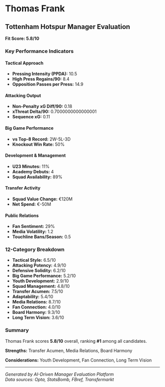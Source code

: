 # Thomas Frank
## Tottenham Hotspur Manager Evaluation

**Fit Score: 5.8/10**

### Key Performance Indicators

#### Tactical Approach
- **Pressing Intensity (PPDA):** 10.5
- **High Press Regains/90:** 8.4
- **Opposition Passes per Press:** 14.9

#### Attacking Output  
- **Non-Penalty xG Diff/90:** 0.18
- **xThreat Delta/90:** 0.7000000000000001
- **Sequence xG:** 0.11

#### Big Game Performance
- **vs Top-8 Record:** 2W-5L-3D
- **Knockout Win Rate:** 50%

#### Development & Management
- **U23 Minutes:** 11%
- **Academy Debuts:** 4
- **Squad Availability:** 89%

#### Transfer Activity
- **Squad Value Change:** €120M
- **Net Spend:** €-50M

#### Public Relations
- **Fan Sentiment:** 29%
- **Media Volatility:** 1.2
- **Touchline Bans/Season:** 0.5

### 12-Category Breakdown

- **Tactical Style:** 6.5/10
- **Attacking Potency:** 4.9/10
- **Defensive Solidity:** 6.2/10
- **Big Game Performance:** 5.2/10
- **Youth Development:** 2.9/10
- **Squad Management:** 4.8/10
- **Transfer Acumen:** 7.5/10
- **Adaptability:** 5.4/10
- **Media Relations:** 8.7/10
- **Fan Connection:** 4.0/10
- **Board Harmony:** 9.3/10
- **Long Term Vision:** 3.6/10


### Summary

Thomas Frank scores **5.8/10** overall, ranking **#1** among all candidates.

**Strengths:** Transfer Acumen, Media Relations, Board Harmony

**Considerations:** Youth Development, Fan Connection, Long Term Vision

---
*Generated by AI-Driven Manager Evaluation Platform*  
*Data sources: Opta, StatsBomb, FBref, Transfermarkt*
